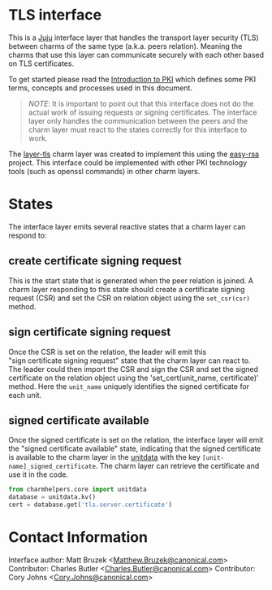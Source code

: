# TLS interface

This is a [Juju](https://jujucharms.com) interface layer that handles the
transport layer security (TLS) between charms of the same type (a.k.a. peers
relation).  Meaning the charms that use this layer can communicate securely
with each other based on TLS certificates.

To get started please read the
[Introduction to PKI](https://github.com/OpenVPN/easy-rsa/blob/master/doc/Intro-To-PKI.md)
which defines some PKI terms, concepts and processes used in this document.

> *NOTE*: It is important to point out that this interface does not do the actual
work of issuing requests or signing certificates.  The interface layer only
handles the communication between the peers and the charm layer must react to
the states correctly for this interface to work.  

The [layer-tls](https://github.com/mbruzek/layer-tls) charm layer was created
to implement this using the [easy-rsa](https://github.com/OpenVPN/easy-rsa)
project.  This interface could be implemented with other PKI technology tools
(such as openssl commands) in other charm layers.

# States

The interface layer emits several reactive states that a charm layer can respond
to:

## create certificate signing request
This is the start state that is generated when the peer relation is joined.
A charm layer responding to this state should create a certificate signing
request (CSR) and set the CSR on relation object using the `set_csr(csr)`
method.

## sign certificate signing request
Once the CSR is set on the relation, the leader will emit this  
"sign certificate signing request" state that the charm layer can react to.
The leader could then import the CSR and sign the CSR and set the signed
certificate on the relation object using the 'set_cert(unit_name, certificate)'
method.  Here the `unit_name` uniquely identifies the signed certificate for
each unit.

## signed certificate available
Once the signed certificate is set on the relation, the interface layer will
emit the "signed certificate available" state, indicating that the signed
certificate is available to the charm layer in the
[unitdata](http://pythonhosted.org/charmhelpers/api/charmhelpers.core.unitdata.html)
with the key `[unit-name]_signed_certificate`.  The charm layer can retrieve
the certificate and use it in the code.

```python
from charmhelpers.core import unitdata
database = unitdata.kv()
cert = database.get('tls.server.certificate')
```

# Contact Information

Interface author: Matt Bruzek &lt;Matthew.Bruzek@canonical.com&gt;
Contributor: Charles Butler &lt;Charles.Butler@canonical.com&gt;
Contributor: Cory Johns &lt;Cory.Johns@canonical.com&gt;

